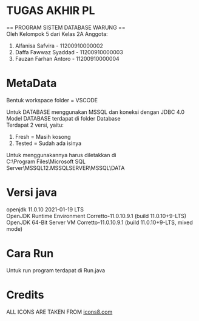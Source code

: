 # TUGAS AKHIR PL 
== PROGRAM SISTEM DATABASE WARUNG ==\
Oleh Kelompok 5 dari Kelas 2A
Anggota:  
1. Alfanisa Safvira     - 11200910000002
2. Daffa Fawwaz Syaddad - 11200910000003
3. Fauzan Farhan Antoro - 11200910000004

# MetaData
Bentuk workspace folder = VSCODE

Untuk DATABASE menggunakan MSSQL dan koneksi dengan JDBC 4.0\
Model DATABASE terdapat di folder Database\
Terdapat 2 versi, yaitu:
1. Fresh = Masih kosong
2. Tested = Sudah ada isinya

Untuk menggunakannya harus diletakkan di\
C:\Program Files\Microsoft SQL Server\MSSQL12.MSSQLSERVER\MSSQL\DATA

# Versi java
openjdk 11.0.10 2021-01-19 LTS\
OpenJDK Runtime Environment Corretto-11.0.10.9.1 (build 11.0.10+9-LTS)\
OpenJDK 64-Bit Server VM Corretto-11.0.10.9.1 (build 11.0.10+9-LTS, mixed mode)

# Cara Run
Untuk run program terdapat di Run.java

# Credits
ALL ICONS ARE TAKEN FROM [icons8.com](https://icons8.com/)